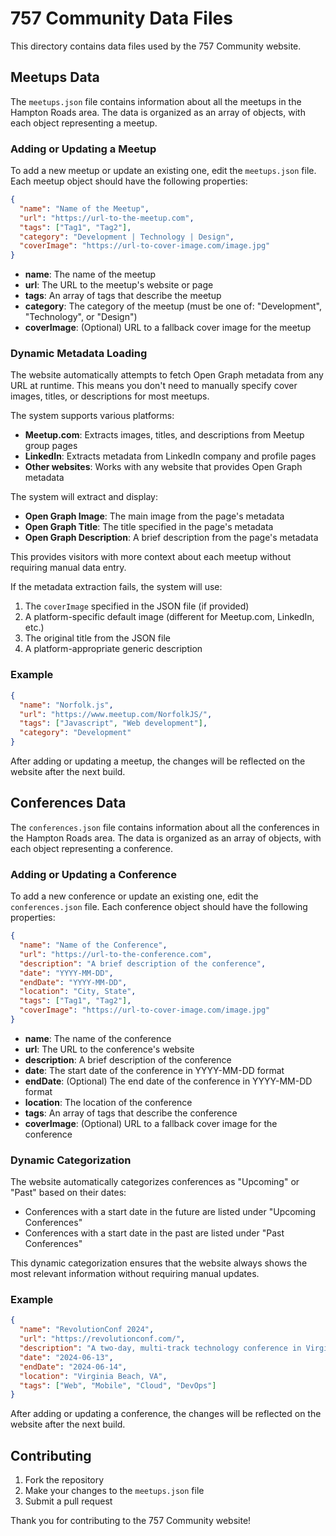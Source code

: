 # 757 Community Data Files

This directory contains data files used by the 757 Community website.

## Meetups Data

The `meetups.json` file contains information about all the meetups in the Hampton Roads area. The data is organized as an array of objects, with each object representing a meetup.

### Adding or Updating a Meetup

To add a new meetup or update an existing one, edit the `meetups.json` file. Each meetup object should have the following properties:

```json
{
  "name": "Name of the Meetup",
  "url": "https://url-to-the-meetup.com",
  "tags": ["Tag1", "Tag2"],
  "category": "Development | Technology | Design",
  "coverImage": "https://url-to-cover-image.com/image.jpg"
}
```

- **name**: The name of the meetup
- **url**: The URL to the meetup's website or page
- **tags**: An array of tags that describe the meetup
- **category**: The category of the meetup (must be one of: "Development", "Technology", or "Design")
- **coverImage**: (Optional) URL to a fallback cover image for the meetup

### Dynamic Metadata Loading

The website automatically attempts to fetch Open Graph metadata from any URL at runtime. This means you don't need to manually specify cover images, titles, or descriptions for most meetups.

The system supports various platforms:
- **Meetup.com**: Extracts images, titles, and descriptions from Meetup group pages
- **LinkedIn**: Extracts metadata from LinkedIn company and profile pages
- **Other websites**: Works with any website that provides Open Graph metadata

The system will extract and display:
- **Open Graph Image**: The main image from the page's metadata
- **Open Graph Title**: The title specified in the page's metadata
- **Open Graph Description**: A brief description from the page's metadata

This provides visitors with more context about each meetup without requiring manual data entry.

If the metadata extraction fails, the system will use:
1. The `coverImage` specified in the JSON file (if provided)
2. A platform-specific default image (different for Meetup.com, LinkedIn, etc.)
3. The original title from the JSON file
4. A platform-appropriate generic description

### Example

```json
{
  "name": "Norfolk.js",
  "url": "https://www.meetup.com/NorfolkJS/",
  "tags": ["Javascript", "Web development"],
  "category": "Development"
}
```

After adding or updating a meetup, the changes will be reflected on the website after the next build.

## Conferences Data

The `conferences.json` file contains information about all the conferences in the Hampton Roads area. The data is organized as an array of objects, with each object representing a conference.

### Adding or Updating a Conference

To add a new conference or update an existing one, edit the `conferences.json` file. Each conference object should have the following properties:

```json
{
  "name": "Name of the Conference",
  "url": "https://url-to-the-conference.com",
  "description": "A brief description of the conference",
  "date": "YYYY-MM-DD",
  "endDate": "YYYY-MM-DD",
  "location": "City, State",
  "tags": ["Tag1", "Tag2"],
  "coverImage": "https://url-to-cover-image.com/image.jpg"
}
```

- **name**: The name of the conference
- **url**: The URL to the conference's website
- **description**: A brief description of the conference
- **date**: The start date of the conference in YYYY-MM-DD format
- **endDate**: (Optional) The end date of the conference in YYYY-MM-DD format
- **location**: The location of the conference
- **tags**: An array of tags that describe the conference
- **coverImage**: (Optional) URL to a fallback cover image for the conference

### Dynamic Categorization

The website automatically categorizes conferences as "Upcoming" or "Past" based on their dates:
- Conferences with a start date in the future are listed under "Upcoming Conferences"
- Conferences with a start date in the past are listed under "Past Conferences"

This dynamic categorization ensures that the website always shows the most relevant information without requiring manual updates.

### Example

```json
{
  "name": "RevolutionConf 2024",
  "url": "https://revolutionconf.com/",
  "description": "A two-day, multi-track technology conference in Virginia Beach",
  "date": "2024-06-13",
  "endDate": "2024-06-14",
  "location": "Virginia Beach, VA",
  "tags": ["Web", "Mobile", "Cloud", "DevOps"]
}
```

After adding or updating a conference, the changes will be reflected on the website after the next build.

## Contributing

1. Fork the repository
2. Make your changes to the `meetups.json` file
3. Submit a pull request

Thank you for contributing to the 757 Community website! 